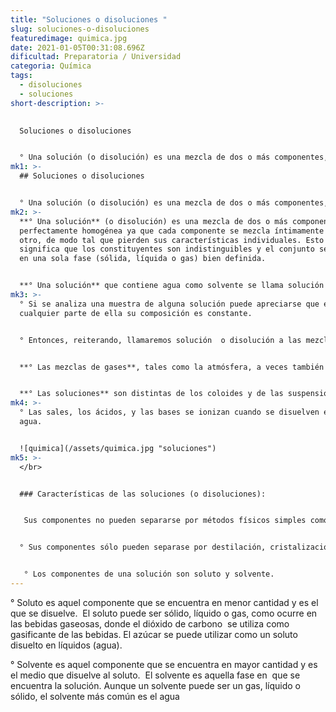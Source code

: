 ```yaml
---
title: "Soluciones o disoluciones "
slug: soluciones-o-disoluciones
featuredimage: quimica.jpg
date: 2021-01-05T00:31:08.696Z
dificultad: Preparatoria / Universidad
categoria: Química
tags:
  - disoluciones
  - soluciones
short-description: >-
  

  Soluciones o disoluciones 


  ° Una solución (o disolución) es una mezcla de dos o más componentes, perfectamente homogénea ya que cada componente se mezcla íntimamente con el otro, de modo tal que pierden sus características individuales.
mk1: >-
  ## Soluciones o disoluciones 


  ° Una solución (o disolución) es una mezcla de dos o más componentes, perfectamente homogénea ya que cada componente se mezcla íntimamente con el otro, de modo tal que pierden sus características individuales.
mk2: >-
  **° Una solución** (o disolución) es una mezcla de dos o más componentes,
  perfectamente homogénea ya que cada componente se mezcla íntimamente con el
  otro, de modo tal que pierden sus características individuales. Esto último
  significa que los constituyentes son indistinguibles y el conjunto se presenta
  en una sola fase (sólida, líquida o gas) bien definida.


  **° Una solución** que contiene agua como solvente se llama solución acuosa.
mk3: >-
  ° Si se analiza una muestra de alguna solución puede apreciarse que en
  cualquier parte de ella su composición es constante.


  ° Entonces, reiterando, llamaremos solución  o disolución a las mezclas  homogéneas que se encuentran en  fase líquida. Es decir,  las mezclas homogéneas que se presentan en fase sólida,  como las aleaciones (acero, bronce, latón) o las que se hallan en fase gaseosa (aire, humo, etc.) no se les conoce como disoluciones.


  **° Las mezclas de gases**, tales como la atmósfera, a veces también se consideran como soluciones.


  **° Las soluciones** son distintas de los coloides y de las suspensiones en que las partículas del soluto son de tamaño molecular y están dispersas uniformemente entre las moléculas del solvente.
mk4: >-
  ° Las sales, los ácidos, y las bases se ionizan cuando se disuelven en el
  agua.


  ![quimica](/assets/quimica.jpg "soluciones")
mk5: >-
  </br>


  ### Características de las soluciones (o disoluciones):


   Sus componentes no pueden separarse por métodos físicos simples como decantación, filtración, centrifugación, etc.


  ° Sus componentes sólo pueden separase por destilación, cristalización, cromatog 


   ° Los componentes de una solución son soluto y solvente.
---
```



° Soluto es aquel componente que se encuentra en menor cantidad y es el que se disuelve.  El soluto puede ser sólido, líquido o gas, como ocurre en las bebidas gaseosas, donde el dióxido de carbono  se utiliza como gasificante de las bebidas. El azúcar se puede utilizar como un soluto disuelto en líquidos (agua).

° Solvente es aquel componente que se encuentra en mayor cantidad y es el medio que disuelve al soluto.  El solvente es aquella fase en  que se encuentra la solución. Aunque un solvente puede ser un gas, líquido o sólido, el solvente más común es el agua